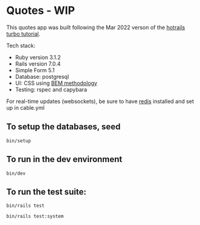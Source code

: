 # Quotes - WIP

This quotes app was built following the Mar 2022 verson of the [hotrails](https://twitter.com/alexandre_ruban) [turbo tutorial](https://www.hotrails.dev/turbo-rails). 

Tech stack:

* Ruby version 3.1.2
* Rails version 7.0.4
* Simple Form 5.1
* Database: postgresql 
* UI: CSS using [BEM methodology](https://en.bem.info/methodology/)
* Testing: rspec and capybara

For real-time updates (websockets), be sure to have [redis](https://redis.io/) installed and set up in cable.yml

## To setup the databases, seed
 `bin/setup`

## To run in the dev environment
 `bin/dev`

## To run the test suite:
 `bin/rails test`

 `bin/rails test:system`

<!-- * Services (job queues, cache servers, search engines, etc.) -->

<!-- * Deployment instructions -->


